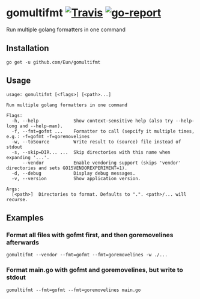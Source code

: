 
# gomultifmt [![Travis](https://img.shields.io/travis/Eun/gomultifmt.svg)](https://travis-ci.org/Eun/gomultifmt) [![go-report](https://goreportcard.com/badge/github.com/Eun/gomultifmt)](https://goreportcard.com/report/github.com/Eun/gomultifmt)
Run multiple golang formatters in one command


## Installation
```
go get -u github.com/Eun/gomultifmt
```

## Usage
```
usage: gomultifmt [<flags>] [<path>...]

Run multiple golang formatters in one command

Flags:
  -h, --help             Show context-sensitive help (also try --help-long and --help-man).
  -f, --fmt=gofmt ...    Formatter to call (sepcify it multiple times, e.g.: -f=gofmt -f=goremovelines
  -w, --toSource         Write result to (source) file instead of stdout
  -s, --skip=DIR... ...  Skip directories with this name when expanding '...'.
      --vendor           Enable vendoring support (skips 'vendor' directories and sets GO15VENDOREXPERIMENT=1).
  -d, --debug            Display debug messages.
  -v, --version          Show application version.

Args:
  [<path>]  Directories to format. Defaults to ".". <path>/... will recurse.
```


## Examples
### Format all files with gofmt first, and then goremovelines afterwards
```
gomultifmt --vendor --fmt=gofmt --fmt=goremovelines -w ./...
```

### Format main.go with gofmt and goremovelines, but write to stdout

```
gomultifmt --fmt=gofmt --fmt=goremovelines main.go
```
